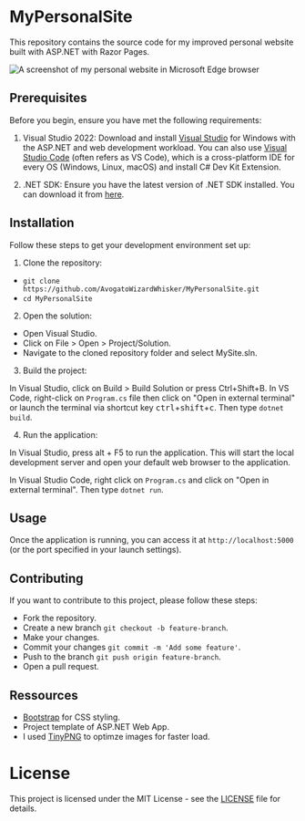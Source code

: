 # MyPersonalSite

This repository contains the source code for my improved personal website built with ASP.NET with Razor Pages.

![A screenshot of my personal website in Microsoft Edge browser](https://github.com/user-attachments/assets/57122ffb-acf3-4199-a935-aaef1c2def0f)


## Prerequisites

Before you begin, ensure you have met the following requirements:

1. Visual Studio 2022: Download and install [Visual Studio](https://visualstudio.microsoft.com/vs/) for Windows with the ASP.NET and web development workload. You can also use [Visual Studio Code](https://code.visualstudio.com/) (often refers as VS Code), which is a cross-platform IDE for every OS (Windows, Linux, macOS) and install C# Dev Kit Extension.

2. .NET SDK: Ensure you have the latest version of .NET SDK installed. You can download it from [here](https://dotnet.microsoft.com/en-us/download).

## Installation
Follow these steps to get your development environment set up:

1. Clone the repository:

- `git clone https://github.com/AvogatoWizardWhisker/MyPersonalSite.git`
- `cd MyPersonalSite`

2. Open the solution:

  - Open Visual Studio.
  - Click on File > Open > Project/Solution.
  - Navigate to the cloned repository folder and select MySite.sln.

3. Build the project:

In Visual Studio, click on Build > Build Solution or press Ctrl+Shift+B.
In VS Code, right-click on `Program.cs` file then click on "Open in external terminal" or launch the terminal via shortcut key <kbd>ctrl</kbd>+<kbd>shift</kbd>+<kbd>c</kbd>. Then type `dotnet build`.

4. Run the application:

In Visual Studio, press alt + F5 to run the application. This will start the local development server and open your default web browser to the application.

In Visual Studio Code, right click on `Program.cs` and click on "Open in external terminal". Then type `dotnet run`. 

## Usage

Once the application is running, you can access it at `http://localhost:5000` (or the port specified in your launch settings).

## Contributing

If you want to contribute to this project, please follow these steps:

- Fork the repository.
- Create a new branch `git checkout -b feature-branch`.
- Make your changes.
- Commit your changes `git commit -m 'Add some feature'`.
- Push to the branch `git push origin feature-branch`.
- Open a pull request.

## Ressources

- [Bootstrap](https://getbootstrap.com/docs/5.3/getting-started/introduction/) for CSS styling. 
- Project template of ASP.NET Web App.
- I used [TinyPNG](https://tinypng.com/) to optimze images for faster load.

# License
This project is licensed under the MIT License - see the [LICENSE](https://github.com/AvogatoWizardWhisker/MyPersonalSite?tab=MIT-1-ov-file#) file for details.

